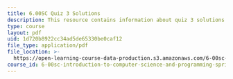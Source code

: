 ```yaml
---
title: 6.00SC Quiz 3 Solutions
description: This resource contains information about quiz 3 solutions.
type: course
layout: pdf
uid: 1d720b8922cc34ad5de65330be0caf12
file_type: application/pdf
file_location: >-
  https://open-learning-course-data-production.s3.amazonaws.com/6-00sc-introduction-to-computer-science-and-programming-spring-2011/1d720b8922cc34ad5de65330be0caf12_MIT6_00SCS11_q3_soln.pdf
course_id: 6-00sc-introduction-to-computer-science-and-programming-spring-2011
---
```

